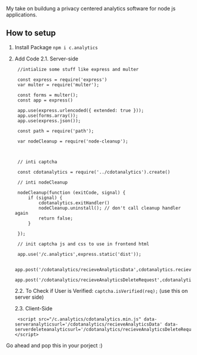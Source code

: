 My take on buildung a privacy centered analytics software for node js applications.


## How to setup

1. Install Package <code>npm i c.analytics</code>

2. Add Code
    2.1. Server-side

        //intialize some stuff like express and multer
        
        const express = require('express')
        var multer = require('multer');
        
        const forms = multer();
        const app = express()
        
        app.use(express.urlencoded({ extended: true }));
        app.use(forms.array()); 
        app.use(express.json());
        
        const path = require('path');
        
        var nodeCleanup = require('node-cleanup');
         
        
        
        // inti captcha
        
        const cdotanalytics = require('../cdotanalytics').create()
        
        // inti nodeCleanup
        
        nodeCleanup(function (exitCode, signal) {
            if (signal) {
                cdotanalytics.exitHandler()
                nodeCleanup.uninstall(); // don't call cleanup handler again
                return false;
            }
        
        });

        // init captcha js and css to use in frontend html

        app.use('/c.analytics',express.static('dist'));

        app.post('/cdotanalytics/recieveAnalyticsData',cdotanalytics.recieveAnalyticsData)
        app.post('/cdotanalytics/recieveAnalyticsDeleteRequest',cdotanalytics.recieveAnalyticsDeleteRequest)

    2.2. To Check if User is Verified: <code>captcha.isVerified(req);</code> (use this on server side)

    2.3. Client-Side
    
    
        <script src="/c.analytics/cdotanalytics.min.js" data-serveranalyticsurl='/cdotanalytics/recieveAnalyticsData' data-serverdeleteanalyticsurl='/cdotanalytics/recieveAnalyticsDeleteRequest'></script>



Go ahead and pop this in your porject :)

